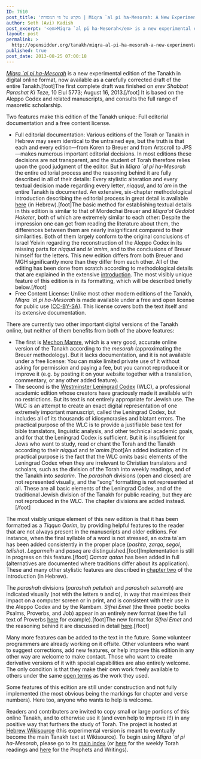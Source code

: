 ```yaml
---
ID: 7610
post_title: 'מקרא על פי המסורה | Miqra `al pi ha-Mesorah: A New Experimental Edition of the Tanakh Online'
author: Seth (Avi) Kadish
post_excerpt: '<em>Miqra `al pi ha-Mesorah</em> is a new experimental edition of the Tanakh in digital online format, now available as a carefully corrected draft of the entire Tanakh. Two features make this edition of the Tanakh unique: Full editorial documentation and a free content license. Full editorial documentation: Various editions of the Torah or Tanakh in Hebrew may seem identical to the untrained eye, but the truth is that each and every edition—from Koren to Breuer and from Artscroll to JPS—makes numerous important editorial decisions. In most editions these decisions are not transparent, and the student of Torah therefore relies upon the good judgment of the editor. But in <em>Miqra `al pi ha-Mesorah</em> the entire editorial process and the reasoning behind it are fully described in all of their details: Every stylistic alteration and every textual decision made regarding every letter, <em>niqqud</em>, and <em>ta`am</em> in the entire Tanakh is documented.'
layout: post
permalink: >
  http://opensiddur.org/tanakh/miqra-al-pi-ha-mesorah-a-new-experimental-edition-of-the-tanakh-online/
published: true
post_date: 2013-08-25 07:00:18
---
```

<em><a href="https://docs.google.com/spreadsheets/d/1mkQyj6by1AtBUabpbaxaZq9Z2X3pX8ZpwG91ZCSOEYs/edit#gid=920165745">Miqra `al pi ha-Mesorah</a></em> is a new experimental edition of the Tanakh in digital online format, now available as a carefully corrected draft of the entire Tanakh.[foot]The first complete draft was finished on <em>erev Shabbat Parashat Ki Teze</em>, 10 Elul 5773; August 16, 2013.[/foot] It is based on the Aleppo Codex and related manuscripts, and consults the full range of masoretic scholarship.

Two features make this edition of the Tanakh unique: Full editorial documentation and a free content license.

<ul>
    <li>Full editorial documentation: Various editions of the Torah or Tanakh in Hebrew may seem identical to the untrained eye, but the truth is that each and every edition—from Koren to Breuer and from Artscroll to JPS—makes numerous important editorial decisions. In most editions these decisions are not transparent, and the student of Torah therefore relies upon the good judgment of the editor. But in <em>Miqra `al pi ha-Mesorah</em> the entire editorial process and the reasoning behind it are fully described in all of their details: Every stylistic alteration and every textual decision made regarding every letter, <em>niqqud</em>, and <em>ta`am</em> in the entire Tanakh is documented. An extensive, six-chapter methodological introduction describing the editorial process in great detail is available <a href="http://he.wikisource.org/wiki/משתמש:Dovi/מקרא_על_פי_המסורה/מידע_על_מהדורה_זו">here</a> (in Hebrew).[foot]The basic method for establishing textual details in this edition is similar to that of Mordechai Breuer and <em>Miqra'ot Gedolot Haketer</em>, both of which are extremely similar to each other: Despite the impression one can get from reading the literature about them, the differences between them are nearly insignificant compared to their similarities. Both of them largely conform to the original conclusions of Israel Yeivin regarding the reconstruction of the Aleppo Codex in its missing parts for <em>niqqud</em> and <em>te`amim</em>, and to the conclusions of Breuer himself for the letters. This new edition differs from both Breuer and MGH significantly more than they differ from each other. All of the editing has been done from scratch according to methodological details that are explained in the extensive <a href="http://he.wikisource.org/wiki/משתמש:Dovi/מקרא_על_פי_המסורה/מידע_על_מהדורה_זו">introduction</a>. The most visibly unique feature of this edition is in its formatting, which will be described briefly below.[/foot]</li>
    <li>
Free Content License: Unlike most other modern editions of the Tanakh, <em>Miqra `al pi ha-Mesorah</em> is made available under a free and open license for public use (<a href="http://creativecommons.org/licenses/by-sa/3.0/">CC-BY-SA</a>). This license covers both the text itself and its extensive documentation.</li>
</ul>

There are currently two other important digital versions of the Tanakh online, but neither of them benefits from both of the above features:

<ul>
    <li>The first is <a href="http://www.mechon-mamre.org/c/ct/c0.htm">Mechon Mamre</a>, which is a very good, accurate online version of the Tanakh according to the <em>mesorah</em> (approximating the Breuer methodology). But it lacks documentation, and it is not available under a free license: You can make limited private use of it without asking for permission and paying a fee, but you cannot reproduce it or improve it (e.g. by posting it on your website together with a translation, commentary, or any other added feature).</li>
    <li>
The second is the <a href="http://tanach.us/Tanach.xml">Westminster Leningrad Codex</a> (WLC), a professional academic edition whose creators have graciously made it available with no restrictions. But its text is not entirely appropriate for Jewish use. The WLC is an attempt to create an exact digital representation of one extremely important manuscript, called the Leningrad Codex, but includes all of its thousands of idiosyncrasies and blatant errors. The practical purpose of the WLC is to provide a justifiable base text for bible translators, linguistic analysis, and other technical academic goals, and for that the Leningrad Codex is sufficient. But it is insufficient for Jews who want to study, read or chant the Torah and the Tanakh according to their <em>niqqud</em> and <em>te`amim</em>.[foot]An added indication of its practical purpose is the fact that the WLC omits basic elements of the Leningrad Codex when they are irrelevant to Christian translators and scholars, such as the division of the Torah into weekly readings, and of the Tanakh into <em>sedarim</em>. The <em>parashah</em> divisions (open and closed) are not represented visually, and the “song” formatting is not represented at all. These are all basic elements of the Leningrad Codex, and of the traditional Jewish division of the Tanakh for public reading, but they are not reproduced in the WLC. The chapter divisions are added instead.[/foot]</li>
</ul>

The most visibly unique element of this new edition is that it has been formatted as a <em>Tiqqun Qorim</em>, by providing helpful features to the reader that are not always present in the manuscripts and older editions. For instance, when the final syllable of a word is not stressed, an extra ta`am has been added consistently in the proper place (<em>pashta</em>, <em>zarqa</em>, <em>segol</em>, <em>telisha</em>). <em>Legarmeih</em> and <em>paseq</em> are distinguished.[foot]Implementation is still in progress on this feature.[/foot] <em>Qamaz qatan</em> has been added in full (alternatives are documented where traditions differ about its application). These and many other stylistic features are described in <a href="http://he.wikisource.org/wiki/משתמש:Dovi/מקרא_על_פי_המסורה/מידע_על_מהדורה_זו/פרק_ב">chapter two</a> of the introduction (in Hebrew).

The <em>parashah</em> divisions (<em>parashah petuhah</em> and <em>parashah setumah</em>) are indicated visually (not with the letters פ and ס), in way that maximizes their impact on a computer screen or in print, and is consistent with their use in the Aleppo Codex and by the Rambam. <em>Sifrei Emet</em> (the three poetic books Psalms, Proverbs, and Job) appear in an entirely new format (see the full text of Proverbs <a href="http://he.wikisource.org/wiki/משתמש:Dovi/נביאים_וכתובים_על_פי_המסורה/ספר_משלי/שלם">here</a> for example).[foot]The new format for <em>Sifrei Emet</em> and the reasoning behind it are discussed in detail <a href="http://he.wikisource.org/wiki/משתמש:Dovi/מקרא_על_פי_המסורה/מידע_על_מהדורה_זו/פרק_ב#.D7.A6.D7.95.D7.A8.D7.AA_.D7.94.D7.A9.D7.99.D7.A8_.D7.91.D7.A1.D7.A4.D7.A8.D7.99_.D7.90.D7.9E.22.D7.AA">here</a>.[/foot]

Many more features can be added to the text in the future. Some volunteer programmers are already working on it offsite. Other volunteers who want to suggest corrections, add new features, or help improve this edition in any other way are welcome to make contact. Those who want to create derivative versions of it with special capabilities are also entirely welcome. The only condition is that they make their own work freely available to others under the same <a href="http://creativecommons.org/licenses/by-sa/3.0/">open terms</a> as the work they used.

Some features of this edition are still under construction and not fully implemented (the most obvious being the markings for chapter and verse numbers). Here too, anyone who wants to help is welcome.

Readers and contributers are invited to copy small or large portions of this online Tanakh, and to otherwise use it (and even help to improve it!) in any positive way that furthers the study of Torah. The project is hosted at <a href="http://he.wikisource.org/wiki/עמוד_ראשי">Hebrew Wikisource</a> (this experimental version is meant to eventually become the main Tanakh text at Wikisource). To begin using <em>Miqra `al pi ha-Mesorah</em>, please go to its <a href="http://he.wikisource.org/wiki/משתמש:Dovi/מקרא_על_פי_המסורה">main index</a> (or <a href="http://he.wikisource.org/wiki/משתמש:Dovi/תורה_על_פי_המסורה">here</a> for the weekly Torah readings and <a href="http://he.wikisource.org/wiki/משתמש:Dovi/נביאים_וכתובים_על_פי_המסורה">here</a> for the Prophets and Writings).